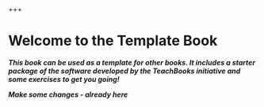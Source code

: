 +++
# **Welcome to the Template Book**

***This book can be used as a template for other books. It includes a starter package of the software developed by the TeachBooks initiative and some exercises to get you going!***

***Make some changes - already here***
